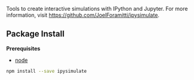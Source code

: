 Tools to create interactive simulations with IPython and Jupyter.
For more information, visit https://github.com/JoelForamitti/ipysimulate.

Package Install
---------------

**Prerequisites**
- [node](http://nodejs.org/)

```bash
npm install --save ipysimulate
```
